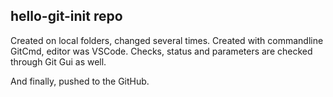 ## hello-git-init repo
Created on local folders, changed several times. Created with commandline GitCmd, editor was VSCode.
Checks, status and parameters are checked through Git Gui as well.

And finally, pushed to the GitHub.

